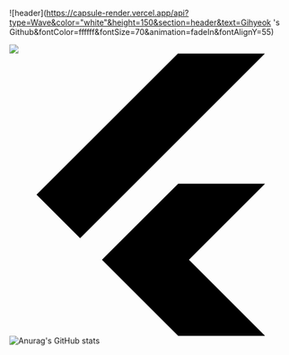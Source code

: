 ![header](https://capsule-render.vercel.app/api?type=Wave&color="white"&height=150&section=header&text=Gihyeok 's Github&fontColor=ffffff&fontSize=70&animation=fadeIn&fontAlignY=55)

  <a href="" target="_blank"><img src="https://img.shields.io/badge/뱃지레이블-배경색?style=뱃지모양&logo=로고&logoColor=로고색상"/></a>
<svg role="img" viewBox="0 0 24 24" xmlns="http://www.w3.org/2000/svg"><title>Flutter</title><path d="M14.314 0L2.3 12 6 15.7 21.684.013h-7.357zm.014 11.072L7.857 17.53l6.47 6.47H21.7l-6.46-6.468 6.46-6.46h-7.37z"/></svg>
![Anurag's GitHub stats](https://github-readme-stats.vercel.app/api?username=Kwongihyeok&show_icons=true&theme=radical)
